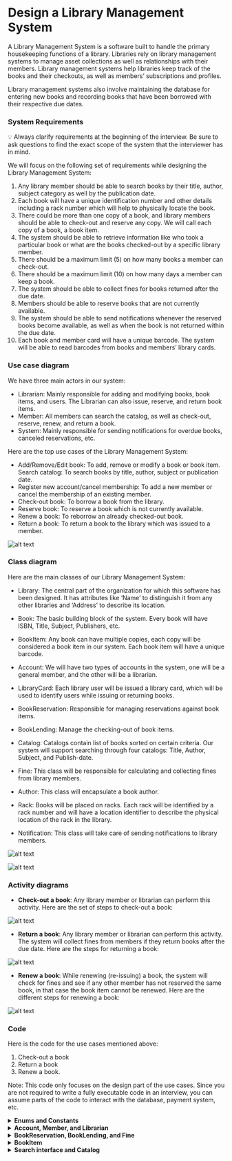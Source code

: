 # Design a Library Management System
A Library Management System is a software built to handle the primary housekeeping functions of a library. Libraries rely on library management systems to manage asset collections as well as relationships with their members. Library management systems help libraries keep track of the books and their checkouts, as well as members’ subscriptions and profiles.

Library management systems also involve maintaining the database for entering new books and recording books that have been borrowed with their respective due dates.

### System Requirements
💡 Always clarify requirements at the beginning of the interview. Be sure to ask questions to find the exact scope of the system that the interviewer has in mind.

We will focus on the following set of requirements while designing the Library Management System:
1. Any library member should be able to search books by their title, author, subject category as well by the publication date.
2. Each book will have a unique identification number and other details including a rack number which will help to physically locate the book.
3. There could be more than one copy of a book, and library members should be able to check-out and reserve any copy. We will call each copy of a book, a book item.
4. The system should be able to retrieve information like who took a particular book or what are the books checked-out by a specific library member.
5. There should be a maximum limit (5) on how many books a member can check-out.
6. There should be a maximum limit (10) on how many days a member can keep a book.
7. The system should be able to collect fines for books returned after the due date.
8. Members should be able to reserve books that are not currently available.
9. The system should be able to send notifications whenever the reserved books become available, as well as when the book is not returned within the due date.
10. Each book and member card will have a unique barcode. The system will be able to read barcodes from books and members’ library cards.

### Use case diagram
We have three main actors in our system:

- Librarian: Mainly responsible for adding and modifying books, book items, and users. The Librarian can also issue, reserve, and return book items.
- Member: All members can search the catalog, as well as check-out, reserve, renew, and return a book.
- System: Mainly responsible for sending notifications for overdue books, canceled reservations, etc.

Here are the top use cases of the Library Management System:

- Add/Remove/Edit book: To add, remove or modify a book or book item.
Search catalog: To search books by title, author, subject or publication date.
- Register new account/cancel membership: To add a new member or cancel the membership of an existing member.
- Check-out book: To borrow a book from the library.
- Reserve book: To reserve a book which is not currently available.
- Renew a book: To reborrow an already checked-out book.
- Return a book: To return a book to the library which was issued to a member.

![alt text](https://github.com/rcpenny/interviews/blob/master/design/oo-design/static/library-use-case.png)

### Class diagram
Here are the main classes of our Library Management System:

- Library: The central part of the organization for which this software has been designed. It has attributes like ‘Name’ to distinguish it from any other libraries and ‘Address’ to describe its location.

- Book: The basic building block of the system. Every book will have ISBN, Title, Subject, Publishers, etc.

- BookItem: Any book can have multiple copies, each copy will be considered a book item in our system. Each book item will have a unique barcode.

- Account: We will have two types of accounts in the system, one will be a general member, and the other will be a librarian.

- LibraryCard: Each library user will be issued a library card, which will be used to identify users while issuing or returning books.

- BookReservation: Responsible for managing reservations against book items.

- BookLending: Manage the checking-out of book items.

- Catalog: Catalogs contain list of books sorted on certain criteria. Our system will support searching through four catalogs: Title, Author, Subject, and Publish-date.

- Fine: This class will be responsible for calculating and collecting fines from library members.

- Author: This class will encapsulate a book author.

- Rack: Books will be placed on racks. Each rack will be identified by a rack number and will have a location identifier to describe the physical location of the rack in the library.

- Notification: This class will take care of sending notifications to library members.

![alt text](https://github.com/rcpenny/interviews/blob/master/design/oo-design/static/library-class.png)

![alt text](https://github.com/rcpenny/interviews/blob/master/design/oo-design/static/library-uml.png)

### Activity diagrams
- <strong>Check-out a book</strong>: Any library member or librarian can perform this activity. Here are the set of steps to check-out a book:

![alt text](https://github.com/rcpenny/interviews/blob/master/design/oo-design/static/library-checkout.png)

- <strong>Return a book</strong>: Any library member or librarian can perform this activity. The system will collect fines from members if they return books after the due date. Here are the steps for returning a book:

![alt text](https://github.com/rcpenny/interviews/blob/master/design/oo-design/static/library-return.png)

- <strong>Renew a book</strong>: While renewing (re-issuing) a book, the system will check for fines and see if any other member has not reserved the same book, in that case the book item cannot be renewed. Here are the different steps for renewing a book:

![alt text](https://github.com/rcpenny/interviews/blob/master/design/oo-design/static/library-renew.png)

### Code
Here is the code for the use cases mentioned above: 
1. Check-out a book
2. Return a book
3. Renew a book.

Note: This code only focuses on the design part of the use cases. Since you are not required to write a fully executable code in an interview, you can assume parts of the code to interact with the database, payment system, etc.

<details>
<summary><b>Enums and Constants</b></summary>
<p>

#### Here are the required enums, data types, and constants
```java
public enum BookFormat {
  HARDCOVER,
  PAPERBACK,
  AUDIO_BOOK,
  EBOOK,
  NEWSPAPER,
  MAGAZINE,
  JOURNAL
}

public enum BookStatus {
  AVAILABLE,
  RESERVED,
  LOANED,
  LOST
}

public enum ReservationStatus{
  WAITING,
  PENDING,
  CANCELED,
  NONE
}

public enum AccountStatus{
  ACTIVE,
  CLOSED,
  CANCELED,
  BLACKLISTED,
  NONE
}

public class Address {
  private String streetAddress;
  private String city;
  private String state;
  private String zipCode;
  private String country;
}

public class Person {
  private String name;
  private Address address;
  private String email;
  private String phone;
}

public class Constants {
  public static final int MAX_BOOKS_ISSUED_TO_A_USER = 5;
  public static final int MAX_LENDING_DAYS = 10;
}
```
</p>
</details>


<details>
<summary><b>Account, Member, and Librarian</b></summary>
<p>

#### These classes represent various people that interact with our system:
```java
public abstract class Account {
  private String id;
  private String password;
  private AccountStatus status;
  private Person person;

  public boolean resetPassword();
}

public class Librarian extends Account {
  public boolean addBookItem(BookItem bookItem);

  public boolean blockMember(Member member);

  public boolean unBlockMember(Member member);
}

public class Member extends Account {
  private Date dateOfMembership;
  private int totalBooksCheckedout;

  public int getTotalBooksCheckedout();

  public boolean reserveBookItem(BookItem bookItem);

  private void incrementTotalBooksCheckedout();

  public boolean checkoutBookItem(BookItem bookItem);

  public boolean returnBookItem(BookItem bookItem);

  public boolean renewBookItem(BookItem bookItem);

  public boolean checkoutBookItem(BookItem bookItem) {
    if (this.getTotalBooksCheckedOut() >= Constants.MAX_BOOKS_ISSUED_TO_A_USER) {
      ShowError("The user has already checked-out maximum number of books");
      return false;
    }
    BookReservation bookReservation = BookReservation.fetchReservationDetails(bookItem.getBarcode());
    if (bookReservation != null && bookReservation.getMemberId() != this.getId()) {
      // book item has a pending reservation from another user
      ShowError("This book is reserved by another member");
      return false;
    } else if (bookReservation != null) {
      // book item has a pending reservation from the give member, update it
      bookReservation.updateStatus(ReservationStatus.COMPLETED);
    }

    if (!bookItem.checkout(this.getId())) {
      return false;
    }

    this.incrementTotalBooksCheckedout();
    return true;
  }

  private void checkForFine(String bookItemBarcode) {
    BookLending bookLending = BookLending.fetchLendingDetails(bookItemBarcode);
    Date dueDate = bookLending.getDueDate();
    Date today = new Date();
    // check if the book has been returned within the due date
    if (today.compareTo(dueDate) > 0) {
      long diff = todayDate.getTime() - dueDate.getTime();
      long diffDays = diff / (24 * 60 * 60 * 1000);
      Fine.collectFine(memberId, diffDays);
    }
  }

  public void returnBookItem(BookItem bookItem) {
    this.checkForFine();
    BookReservation bookReservation = BookReservation.fetchReservationDetails(bookItem.getBarcode());
    if (bookReservation != null) {
      // book item has a pending reservation
      bookItem.updateBookItemStatus(BookStatus.RESERVED);
      bookReservation.sendBookAvailableNotification();
    }
    bookItem.updateBookItemStatus(BookStatus.AVAILABLE);
  }

  public bool renewBookItem(BookItem bookItem) {
    this.checkForFine();
    BookReservation bookReservation = BookReservation.fetchReservationDetails(bookItem.getBarcode());
    // check if this book item has a pending reservation from another member
    if (bookReservation != null && bookReservation.getMemberId() != member.getMemberId()) {
      ShowError("This book is reserved by another member");
      member.decrementTotalBooksCheckedout();
      bookItem.updateBookItemState(BookStatus.RESERVED);
      bookReservation.sendBookAvailableNotification();
      return false;
    } else if (bookReservation != null) {
      // book item has a pending reservation from this member
      bookReservation.updateStatus(ReservationStatus.COMPLETED);
    }
    BookLending.lendBook(bookItem.getBarCode(), this.getMemberId());
    bookItem.updateDueDate(LocalDate.now().plusDays(Constants.MAX_LENDING_DAYS));
    return true;
  }
}
```
</p>
</details>

<details>
<summary><b>BookReservation, BookLending, and Fine</b></summary>
<p>

#### These classes represent a book reservation, lending, and fine collection, respectively.
```java
public class BookReservation {
  private Date creationDate;
  private ReservationStatus status;
  private String bookItemBarcode;
  private String memberId;

  public static BookReservation fetchReservationDetails(String barcode);
}

public class BookLending {
  private Date creationDate;
  private Date dueDate;
  private Date returnDate;
  private String bookItemBarcode;
  private String memberId;

  public static void lendBook(String barcode, String memberId);
  public static BookLending fetchLendingDetails(String barcode);
}

public class Fine {
  private Date creationDate;
  private double bookItemBarcode;
  private String memberId;

  public static void collectFine(String memberId, long days) {}
}
```
</p>
</details>

<details>
<summary><b>BookItem</b></summary>
<p>

#### Encapsulating a book item, this class will be responsible for processing the reservation, return, and renewal of a book item.
```java
public abstract class Book {
  private String ISBN;
  private String title;
  private String subject;
  private String publisher;
  private String language;
  private int numberOfPages;
  private List<Author> authors;
}

public class BookItem extends Book {
  private String barcode;
  private boolean isReferenceOnly;
  private Date borrowed;
  private Date dueDate;
  private double price;
  private BookFormat format;
  private BookStatus status;
  private Date dateOfPurchase;
  private Date publicationDate;
  private Rack placedAt;

  public boolean checkout(String memberId) {
    if(bookItem.getIsReferenceOnly()) {
      ShowError("This book is Reference only and can't be issued");
      return false;
    }
    if(!BookLending.lendBook(this.getBarCode(), memberId)){
      return false;
    }
    this.updateBookItemStatus(BookStatus.LOANED);
    return true;
  }
}

public class Rack {
  private int number;
  private String locationIdentifier;
}
```
</p>
</details>

<details>
<summary><b>Search interface and Catalog</b></summary>
<p>

#### The Catalog class will implement the Search interface to facilitate searching of books.
```java
public interface Search {
  public List<Book> searchByTitle(String title);
  public List<Book> searchByAuthor(String author);
  public List<Book> searchBySubject(String subject);
  public List<Book> searchByPubDate(Date publishDate);
}

public class Catalog implements Search {
  private HashMap<String, List<Book>> bookTitles;
  private HashMap<String, List<Book>> bookAuthors;
  private HashMap<String, List<Book>> bookSubjects;
  private HashMap<String, List<Book>> bookPublicationDates;

  public List<Book> searchByTitle(String query) {
    // return all books containing the string query in their title.
    return bookTitles.get(query);
  }

  public List<Book> searchByAuthor(String query) {
    // return all books containing the string query in their author's name.
    return bookAuthors.get(query);
  }
}
```
</p>
</details>